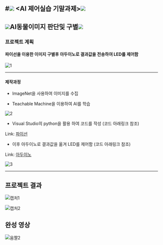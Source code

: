 #<img src="https://img.shields.io/badge/-4D2B1A?style=flat&logo=Buy Me A Coffee&logoColor=white"/> <AI 제어실습 기말과제><img src="https://img.shields.io/badge/-4D2B1A?style=flat&logo=Buy Me A Coffee&logoColor=white"/>
-----------------------
## <img src="https://img.shields.io/badge/-DC0032?style=flat&logo=DPD&logoColor=white"/>AI동물이미지 판단및 구별<img src="https://img.shields.io/badge/-DC0032?style=flat&logo=DPD&logoColor=white"/>
### 프로젝트 계획
#### 파이선을 이용한 이미지 구별후 아두이노로 결과값을 전송하여 LED를 제어함

![1](https://user-images.githubusercontent.com/112461228/207233026-b5962672-2e3c-47df-9efe-1d0858aa2c87.JPG)

----------------------------------------------------------
#### 제작과정
* ImageNet을 사용하여 이미지를 수집 

* Teachable Machine을 이용하여 AI를 학습

![2](https://user-images.githubusercontent.com/112461228/207233059-ffd5ddb0-fc64-4125-bdd8-955f323ab8b5.JPG)

* Visual Studio의 python을 활용 하여 코드를 작성 (코드 아래링크 참조)

Link: [파이선](https://github.com/lingicheon/AI-/blob/main/AI%ED%8C%8C%EC%9D%B4%EC%84%A0%20%EC%BD%94%EB%93%9C)
* 이후 아두이노로 결과값을 옮겨 LED를 제어함 (코드 아래링크 참조)

Link: [아두이노](https://github.com/lingicheon/AI-/blob/main/AI%20%EC%95%84%EB%91%90%EC%9D%B4%EB%85%B8%20%EC%BD%94%EB%93%9C)

![3](https://user-images.githubusercontent.com/112461228/207233114-7fba1d86-c2d6-4bb1-8464-e6dd4f58f2a7.JPG)

-----------------------------------------------------------------

## 프로젝트 결과 

![캡처1](https://user-images.githubusercontent.com/112461228/206402804-b966a449-aba0-4ee6-aa05-e0fc1db3b48c.JPG)

![캡처2](https://user-images.githubusercontent.com/112461228/206402838-6ed18441-a6c1-4aaf-b6b8-01a5ec75da5b.JPG)

## 완성 영상 
![움짤2](https://user-images.githubusercontent.com/112461228/206396502-af8f4958-48ec-484d-b6bc-8d9f5bcdcd90.gif)

